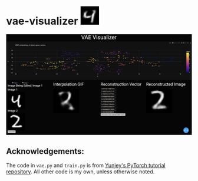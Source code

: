 # vae-visualizer   <img src="https://github.com/saahithjanapati/vae-visualizer/blob/main/images/42.gif" width="50" height="50"/>


![Screenshot](https://github.com/saahithjanapati/vae-visualizer/blob/main/images/screenshot.png)



## Acknowledgements:
The code in `vae.py` and `train.py` is from [Yunjey's PyTorch tutorial repository](https://github.com/yunjey/pytorch-tutorial/blob/master/tutorials/03-advanced/variational_autoencoder/main.py). All other code is my own, unless otherwise noted.

